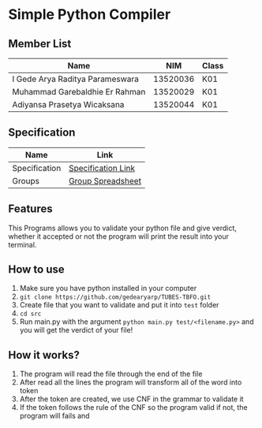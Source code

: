 # Simple Python Compiler

## Member List

| Name                            | NIM      | Class |
| ------------------------------- | -------- | ----- |
| I Gede Arya Raditya Parameswara | 13520036 | K01   |
| Muhammad Garebaldhie Er Rahman  | 13520029 | K01   |
| Adiyansa Prasetya Wicaksana     | 13520044 | K01   |

## Specification

| Name          | Link                                                                                                                |
| ------------- | ------------------------------------------------------------------------------------------------------------------- |
| Specification | [Specification Link](https://docs.google.com/document/d/1Fd8wLOP_GzJ66atpw1yK1_S1dLCFQcKFTgnePFHql7Y/edit)          |
| Groups        | [Group Spreadsheet](https://docs.google.com/spreadsheets/d/10FTPI8DVEaKu22H90p2-twzi4ZX4vC1FAG4c4aJfvgw/edit#gid=0) |

## Features

This Programs allows you to validate your python file and give verdict, whether it accepted or not the program will print the result into your terminal.

## How to use

1. Make sure you have python installed in your computer
2. `git clone https://github.com/gedearyarp/TUBES-TBFO.git`
3. Create file that you want to validate and put it into `test` folder
4. `cd src`
5. Run main.py with the argument `python main.py test/<filename.py>` and you will get the verdict of your file!

## How it works?

1. The program will read the file through the end of the file
2. After read all the lines the program will transform all of the word into token
3. After the token are created, we use CNF in the grammar to validate it
4. If the token follows the rule of the CNF so the program valid if not, the program will fails and
